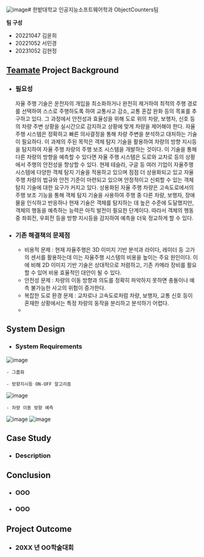 ![image](https://github.com/user-attachments/assets/44525876-880d-4278-93c7-5ddee0b745c0)# 한밭대학교 인공지능소프트웨어학과 ObjectCounters팀

**팀 구성**
- 20221047 김윤희 
- 20221052 서민경
- 20231052 김현정

## <u>Teamate</u> Project Background
- ### 필요성
  자율 주행 기술은 운전자의 개입을 최소화하거나 완전히 제거하여 최적의 주행 경로를 선택하여 스스로 주행하도록 하여 교통사고 감소, 교통 혼잡 완화 등의 목표를 추구하고 있다. 그 과정에서 안전성과 효율성을 위해 도로 위의 차량, 보행자, 신호 등의 차량 주변 상황을 실시간으로 감지하고 상황에 맞게 차량을 제어해야 한다. 자율 주행 시스템은 정확하고 빠른 의사결정을 통해 차량 주변을 분석하고 대처하는 기술이 필요하다.
 이 과제의 주된 목적은 객체 탐지 기술을 활용하여 차량의 방향 지시등을 탐지하여 자율 주행 차량의 주행 보조 시스템을 개발하는 것이다. 이 기술을 통해 다른 차량의 방향을 예측할 수 있다면 자율 주행 시스템은 도로와 교차로 등의 상황에서 주행의 안전성을 향상할 수 있다.
 현재 테슬라, 구글 등 여러 기업이 자율주행 시스템에 다양한 객체 탐지 기술을 적용하고 있으며 점점 더 상용화되고 있고 자율 주행 차량의 법규와 안전 기준이 마련되고 있으며 안정적이고 신뢰할 수 있는 객체 탐지 기술에 대한 요구가 커지고 있다.
  상용화된 자율 주행 차량은 고속도로에서의 주행 보조 기능을 통해 객체 탐지 기술을 사용하여 주행 중 다른 차량, 보행자, 장애물을 인식하고 반응하나 현재 기술은 객체를 탐지하는 데 높은 수준에 도달했지만, 객체의 행동을 예측하는 능력은 아직 발전이 필요한 단계이다. 따라서 객체의 행동 중 좌회전, 우회전 등을 방향 지시등을 감지하여 예측을 더욱 정교하게 할 수 있다.
  
- ### 기존 해결책의 문제점
  - 비용적 문제 : 현재 자율주행은 3D 이미지 기반 분석과 라이다, 레이더 등 고가의 센서를 활용하는데 이는 자율주행 시스템의 비용을 높이는 주요 원인이다. 이에 비해 2D 이미지 기반 기술은 상대적으로 저렴하고, 기존 카메라 장비를 활요할 수 있어 비용 효율적인 대안이 될 수 있다.
  - 안전성 문제 : 차량의 이동 방향과 의도를 정확히 파악하지 못하면 충돌이나 예측 불가능한 사고의 위험이 증가한다.
  - 복잡한 도로 환경 문제 : 교차로나 고속도로처럼 차량, 보행자, 교통 신호 등이 혼재한 상황에서는 특정 차량의 동작을 분리하고 분석하기 어렵다.
  - 
  
## System Design
  - ### System Requirements
![image](https://github.com/user-attachments/assets/17d0553f-0042-43e8-8518-0de9922e8559)

    - 그룹화
  
    - 방향지시등 ON-OFF 알고리즘
![image](https://github.com/user-attachments/assets/783d07a0-0f8f-43b0-b63b-74c48b5ca96c)

    - 차량 이동 방향 예측
![image](https://github.com/user-attachments/assets/1f6136b7-21bd-4bdc-b11a-7eb25e28412e)
![image](https://github.com/user-attachments/assets/9cb5b3ba-430d-4ef6-9d4f-e5a86acbee72)


    
## Case Study
  - ### Description
  
  
## Conclusion
  - ### OOO
  - ### OOO
  
## Project Outcome
- ### 20XX 년 OO학술대회 

